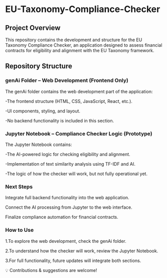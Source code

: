 # EU-Taxonomy-Compliance-Checker

## Project Overview
This repository contains the development and structure for the EU Taxonomy Compliance Checker, an application designed to assess financial contracts for eligibility and alignment with the EU Taxonomy framework.

## Repository Structure
### genAi Folder – Web Development (Frontend Only)

The genAi folder contains the web development part of the application:

-The frontend structure (HTML, CSS, JavaScript, React, etc.).

-UI components, styling, and layout.

-No backend functionality is included in this section.

### Jupyter Notebook – Compliance Checker Logic (Prototype)
The Jupyter Notebook contains:

-The AI-powered logic for checking eligibility and alignment.

-Implementation of text similarity analysis using TF-IDF and AI.

-The logic of how the checker will work, but not fully operational yet.

### Next Steps
Integrate full backend functionality into the web application.

Connect the AI processing from Jupyter to the web interface.

Finalize compliance automation for financial contracts.

###  How to Use
1.To explore the web development, check the genAi folder.

2.To understand how the checker will work, review the Jupyter Notebook.

3.For full functionality, future updates will integrate both sections.

💡 Contributions & suggestions are welcome!




